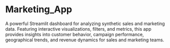 # Marketing_App
A powerful Streamlit dashboard for analyzing synthetic sales and marketing data. Featuring interactive visualizations, filters, and metrics, this app provides insights into customer behavior, campaign performance, geographical trends, and revenue dynamics for sales and marketing teams.
